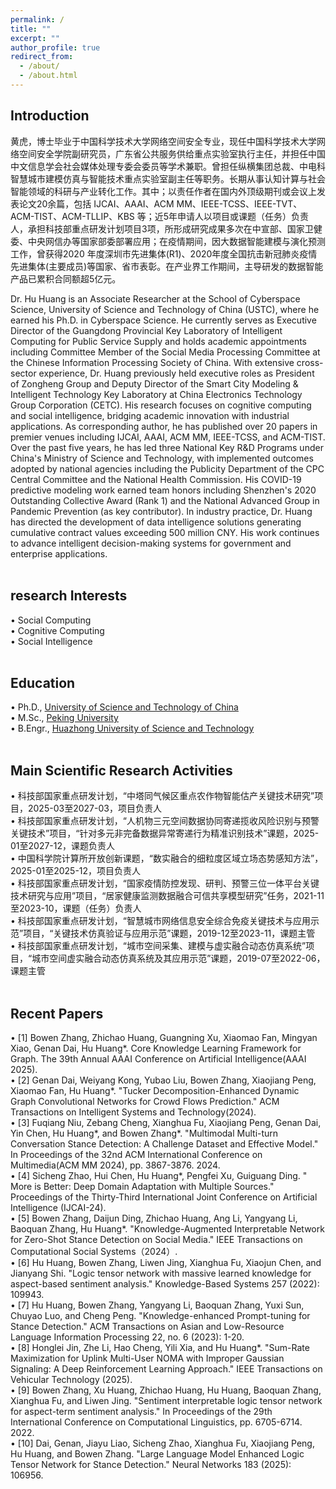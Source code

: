 ```yaml
---
permalink: /
title: ""
excerpt: ""
author_profile: true
redirect_from: 
  - /about/
  - /about.html
---
```


  
## Introduction
黄虎，博士毕业于中国科学技术大学网络空间安全专业，现任中国科学技术大学网络空间安全学院副研究员，广东省公共服务供给重点实验室执行主任，并担任中国中文信息学会社会媒体处理专委会委员等学术兼职。曾担任纵横集团总裁、中电科智慧城市建模仿真与智能技术重点实验室副主任等职务。长期从事认知计算与社会智能领域的科研与产业转化工作。其中；以责任作者在国内外顶级期刊或会议上发表论文20余篇，包括 IJCAI、AAAI、ACM MM、IEEE-TCSS、IEEE-TVT、ACM-TIST、ACM-TLLIP、KBS 等；近5年申请人以项目或课题（任务）负责人，承担科技部重点研发计划项目3项，所形成研究成果多次在中宣部、国家卫健委、中央网信办等国家部委部署应用；在疫情期间，因大数据智能建模与演化预测工作，曾获得2020 年度深圳市先进集体(R1)、2020年度全国抗击新冠肺炎疫情先进集体(主要成员)等国家、省市表彰。在产业界工作期间，主导研发的数据智能产品已累积合同额超5亿元。

Dr. Hu Huang is an Associate Researcher at the School of Cyberspace Science, University of Science and Technology of China (USTC), where he earned his Ph.D. in Cyberspace Science. He currently serves as Executive Director of the Guangdong Provincial Key Laboratory of Intelligent Computing for Public Service Supply and holds academic appointments including Committee Member of the Social Media Processing Committee at the Chinese Information Processing Society of China.
With extensive cross-sector experience, Dr. Huang previously held executive roles as President of Zongheng Group and Deputy Director of the Smart City Modeling & Intelligent Technology Key Laboratory at China Electronics Technology Group Corporation (CETC). His research focuses on cognitive computing and social intelligence, bridging academic innovation with industrial applications.
As corresponding author, he has published over 20 papers in premier venues including IJCAI, AAAI, ACM MM, IEEE-TCSS, and ACM-TIST. Over the past five years, he has led three National Key R&D Programs under China's Ministry of Science and Technology, with implemented outcomes adopted by national agencies including the Publicity Department of the CPC Central Committee and the National Health Commission. His COVID-19 predictive modeling work earned team honors including Shenzhen's 2020 Outstanding Collective Award (Rank 1) and the National Advanced Group in Pandemic Prevention (as key contributor).
In industry practice, Dr. Huang has directed the development of data intelligence solutions generating cumulative contract values exceeding 500 million CNY. His work continues to advance intelligent decision-making systems for government and enterprise applications.
<br/><br/>
   
## research Interests
&#x2022; Social Computing<br>
&#x2022; Cognitive Computing  <br>
&#x2022; Social Intelligence
<br/><br/>


## Education
&#x2022; Ph.D., [University of Science and Technology of China](https://www.ustc.edu.cn/)<br>
&#x2022; M.Sc., [Peking University](https://www.pku.edu.cn/)<br>
&#x2022; B.Engr., [Huazhong University of Science and Technology](https://www.hust.edu.cn/)
<br/><br/>


## Main Scientific Research Activities
&#x2022; 科技部国家重点研发计划，“中塔同气候区重点农作物智能估产关键技术研究”项目，2025-03至2027-03，项目负责人<br>
&#x2022; 科技部国家重点研发计划，“人机物三元空间数据协同寄递揽收风险识别与预警关键技术”项目，“针对多元非完备数据异常寄递行为精准识别技术”课题，2025-01至2027-12，课题负责人<br>
&#x2022; 中国科学院计算所开放创新课题，“数实融合的细粒度区域立场态势感知方法”，2025-01至2025-12，项目负责人<br>
&#x2022; 科技部国家重点研发计划，“国家疫情防控发现、研判、预警三位一体平台关键技术研究与应用”项目，“居家健康监测数据融合可信共享模型研究”任务，2021-11至2023-10，课题（任务）负责人<br>
&#x2022; 科技部国家重点研发计划，“智慧城市网络信息安全综合免疫关键技术与应用示范”项目，“关键技术仿真验证与应用示范”课题，2019-12至2023-11，课题主管<br>
&#x2022; 科技部国家重点研发计划，“城市空间采集、建模与虚实融合动态仿真系统”项目，“城市空间虚实融合动态仿真系统及其应用示范”课题，2019-07至2022-06，课题主管
<br/><br/>


## Recent Papers
&#x2022; [1] Bowen Zhang, Zhichao Huang, Guangning Xu, Xiaomao Fan, Mingyan Xiao, Genan Dai, Hu Huang*. Core Knowledge Learning Framework for Graph. The 39th Annual AAAI Conference on Artificial Intelligence(AAAI 2025).<br>
&#x2022; [2] Genan Dai, Weiyang Kong, Yubao Liu, Bowen Zhang, Xiaojiang Peng, Xiaomao Fan, Hu Huang*. "Tucker Decomposition-Enhanced Dynamic Graph Convolutional Networks for Crowd Flows Prediction." ACM Transactions on Intelligent Systems and Technology(2024).<br>
&#x2022; [3] Fuqiang Niu, Zebang Cheng, Xianghua Fu, Xiaojiang Peng, Genan Dai, Yin Chen, Hu Huang*, and Bowen Zhang*. "Multimodal Multi-turn Conversation Stance Detection: A Challenge Dataset and Effective Model." In Proceedings of the 32nd ACM International Conference on Multimedia(ACM MM 2024), pp. 3867-3876. 2024.<br>
&#x2022; [4] Sicheng Zhao, Hui Chen, Hu Huang*, Pengfei Xu, Guiguang Ding. " More is Better: Deep Domain Adaptation with Multiple Sources." Proceedings of the Thirty-Third International Joint Conference on Artificial Intelligence (IJCAI-24).<br>
&#x2022; [5] Bowen Zhang, Daijun Ding, Zhichao Huang, Ang Li, Yangyang Li, Baoquan Zhang, Hu Huang*. "Knowledge-Augmented Interpretable Network for Zero-Shot Stance Detection on Social Media." IEEE Transactions on Computational Social Systems（2024）.<br>
&#x2022; [6] Hu Huang, Bowen Zhang, Liwen Jing, Xianghua Fu, Xiaojun Chen, and Jianyang Shi. "Logic tensor network with massive learned knowledge for aspect-based sentiment analysis." Knowledge-Based Systems 257 (2022): 109943.<br>
&#x2022; [7] Hu Huang, Bowen Zhang, Yangyang Li, Baoquan Zhang, Yuxi Sun, Chuyao Luo, and Cheng Peng. "Knowledge-enhanced Prompt-tuning for Stance Detection." ACM Transactions on Asian and Low-Resource Language Information Processing 22, no. 6 (2023): 1-20. <br>
&#x2022; [8] Honglei Jin, Zhe Li, Hao Cheng, Yili Xia, and Hu Huang*. "Sum-Rate Maximization for Uplink Multi-User NOMA with Improper Gaussian Signaling: A Deep Reinforcement Learning Approach." IEEE Transactions on Vehicular Technology (2025).<br>
&#x2022; [9] Bowen Zhang, Xu Huang, Zhichao Huang, Hu Huang, Baoquan Zhang, Xianghua Fu, and Liwen Jing. "Sentiment interpretable logic tensor network for aspect-term sentiment analysis." In Proceedings of the 29th International Conference on Computational Linguistics, pp. 6705-6714. 2022.
<br>
&#x2022; [10] Dai, Genan, Jiayu Liao, Sicheng Zhao, Xianghua Fu, Xiaojiang Peng, Hu Huang, and Bowen Zhang. "Large Language Model Enhanced Logic Tensor Network for Stance Detection." Neural Networks 183 (2025): 106956. 
<br/><br/>


